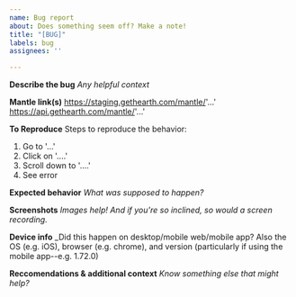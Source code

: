 ```yaml
---
name: Bug report
about: Does something seem off? Make a note!
title: "[BUG]"
labels: bug
assignees: ''

---
```


**Describe the bug**
_Any helpful context_

**Mantle link(s)**
https://staging.gethearth.com/mantle/'...'
https://api.gethearth.com/mantle/'...'

**To Reproduce**
Steps to reproduce the behavior:
1. Go to '...'
2. Click on '....'
3. Scroll down to '....'
4. See error

**Expected behavior**
_What was supposed to happen?_

**Screenshots**
_Images help! And if you're so inclined, so would a screen recording._

**Device info**
_Did this happen on desktop/mobile web/mobile app? Also the OS (e.g. iOS), browser (e.g. chrome), and version (particularly if using the mobile app--e.g. 1.72.0)

**Reccomendations & additional context**
_Know something else that might help?_
